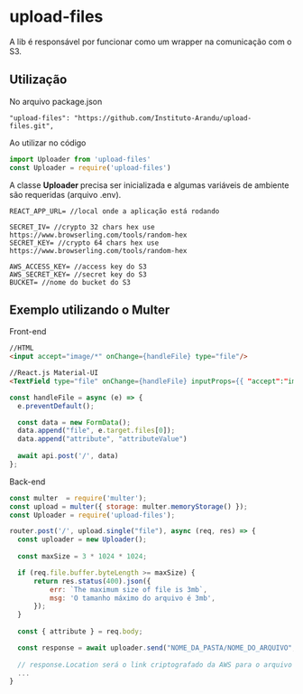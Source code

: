 # upload-files

A lib é responsável por funcionar como um wrapper na comunicação com o S3. 

## Utilização

No arquivo package.json
```
"upload-files": "https://github.com/Instituto-Arandu/upload-files.git",
```
Ao utilizar no código

```javascript
import Uploader from 'upload-files'
const Uploader = require('upload-files') 
```

A classe <b> Uploader </b> precisa ser inicializada e algumas variáveis de ambiente são requeridas (arquivo .env). 

```
REACT_APP_URL= //local onde a aplicação está rodando

SECRET_IV= //crypto 32 chars hex use https://www.browserling.com/tools/random-hex
SECRET_KEY= //crypto 64 chars hex use https://www.browserling.com/tools/random-hex

AWS_ACCESS_KEY= //access key do S3
AWS_SECRET_KEY= //secret key do S3
BUCKET= //nome do bucket do S3
```

## Exemplo utilizando o Multer

Front-end
```html
//HTML 
<input accept="image/*" onChange={handleFile} type="file"/>

//React.js Material-UI
<TextField type="file" onChange={handleFile} inputProps={{ "accept":"image/*" }}/>       									               
```

```javascript
const handleFile = async (e) => {		
  e.preventDefault();

  const data = new FormData();
  data.append("file", e.target.files[0]);   
  data.append("attribute", "attributeValue")
  
  await api.post('/', data)
};

```


Back-end
```javascript
const multer  = require('multer');
const upload = multer({ storage: multer.memoryStorage() });
const Uploader = require('upload-files');

router.post('/', upload.single("file"), async (req, res) => {      
  const uploader = new Uploader();
  
  const maxSize = 3 * 1024 * 1024;

  if (req.file.buffer.byteLength >= maxSize) {
      return res.status(400).json({
          err: `The maximum size of file is 3mb`,
          msg: 'O tamanho máximo do arquivo é 3mb',
      });
  }
  
  const { attribute } = req.body;

  const response = await uploader.send("NOME_DA_PASTA/NOME_DO_ARQUIVO", req.file.mimetype, req.file.buffer);
  
  // response.Location será o link criptografado da AWS para o arquivo
  ...
}
```
